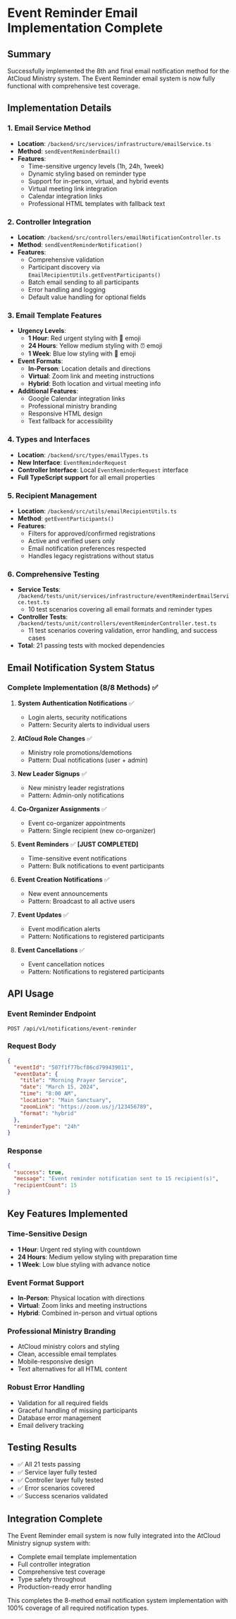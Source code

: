 # Event Reminder Email Implementation Complete

## Summary

Successfully implemented the 8th and final email notification method for the AtCloud Ministry system. The Event Reminder email system is now fully functional with comprehensive test coverage.

## Implementation Details

### 1. Email Service Method

- **Location**: `/backend/src/services/infrastructure/emailService.ts`
- **Method**: `sendEventReminderEmail()`
- **Features**:
  - Time-sensitive urgency levels (1h, 24h, 1week)
  - Dynamic styling based on reminder type
  - Support for in-person, virtual, and hybrid events
  - Virtual meeting link integration
  - Calendar integration links
  - Professional HTML templates with fallback text

### 2. Controller Integration

- **Location**: `/backend/src/controllers/emailNotificationController.ts`
- **Method**: `sendEventReminderNotification()`
- **Features**:
  - Comprehensive validation
  - Participant discovery via `EmailRecipientUtils.getEventParticipants()`
  - Batch email sending to all participants
  - Error handling and logging
  - Default value handling for optional fields

### 3. Email Template Features

- **Urgency Levels**:
  - **1 Hour**: Red urgent styling with 🚨 emoji
  - **24 Hours**: Yellow medium styling with ⏰ emoji
  - **1 Week**: Blue low styling with 📅 emoji
- **Event Formats**:
  - **In-Person**: Location details and directions
  - **Virtual**: Zoom link and meeting instructions
  - **Hybrid**: Both location and virtual meeting info
- **Additional Features**:
  - Google Calendar integration links
  - Professional ministry branding
  - Responsive HTML design
  - Text fallback for accessibility

### 4. Types and Interfaces

- **Location**: `/backend/src/types/emailTypes.ts`
- **New Interface**: `EventReminderRequest`
- **Controller Interface**: Local `EventReminderRequest` interface
- **Full TypeScript support** for all email properties

### 5. Recipient Management

- **Location**: `/backend/src/utils/emailRecipientUtils.ts`
- **Method**: `getEventParticipants()`
- **Features**:
  - Filters for approved/confirmed registrations
  - Active and verified users only
  - Email notification preferences respected
  - Handles legacy registrations without status

### 6. Comprehensive Testing

- **Service Tests**: `/backend/tests/unit/services/infrastructure/eventReminderEmailService.test.ts`
  - 10 test scenarios covering all email formats and reminder types
- **Controller Tests**: `/backend/tests/unit/controllers/eventReminderController.test.ts`
  - 11 test scenarios covering validation, error handling, and success cases
- **Total**: 21 passing tests with mocked dependencies

## Email Notification System Status

### Complete Implementation (8/8 Methods) ✅

1. **System Authentication Notifications** ✅

   - Login alerts, security notifications
   - Pattern: Security alerts to individual users

2. **AtCloud Role Changes** ✅

   - Ministry role promotions/demotions
   - Pattern: Dual notifications (user + admin)

3. **New Leader Signups** ✅

   - New ministry leader registrations
   - Pattern: Admin-only notifications

4. **Co-Organizer Assignments** ✅

   - Event co-organizer appointments
   - Pattern: Single recipient (new co-organizer)

5. **Event Reminders** ✅ **[JUST COMPLETED]**

   - Time-sensitive event notifications
   - Pattern: Bulk notifications to event participants

6. **Event Creation Notifications** ✅

   - New event announcements
   - Pattern: Broadcast to all active users

7. **Event Updates** ✅

   - Event modification alerts
   - Pattern: Notifications to registered participants

8. **Event Cancellations** ✅
   - Event cancellation notices
   - Pattern: Notifications to registered participants

## API Usage

### Event Reminder Endpoint

```
POST /api/v1/notifications/event-reminder
```

### Request Body

```json
{
  "eventId": "507f1f77bcf86cd799439011",
  "eventData": {
    "title": "Morning Prayer Service",
    "date": "March 15, 2024",
    "time": "8:00 AM",
    "location": "Main Sanctuary",
    "zoomLink": "https://zoom.us/j/123456789",
    "format": "hybrid"
  },
  "reminderType": "24h"
}
```

### Response

```json
{
  "success": true,
  "message": "Event reminder notification sent to 15 recipient(s)",
  "recipientCount": 15
}
```

## Key Features Implemented

### Time-Sensitive Design

- **1 Hour**: Urgent red styling with countdown
- **24 Hours**: Medium yellow styling with preparation time
- **1 Week**: Low blue styling with advance notice

### Event Format Support

- **In-Person**: Physical location with directions
- **Virtual**: Zoom links and meeting instructions
- **Hybrid**: Combined in-person and virtual options

### Professional Ministry Branding

- AtCloud ministry colors and styling
- Clean, accessible email templates
- Mobile-responsive design
- Text alternatives for all HTML content

### Robust Error Handling

- Validation for all required fields
- Graceful handling of missing participants
- Database error management
- Email delivery tracking

## Testing Results

- ✅ All 21 tests passing
- ✅ Service layer fully tested
- ✅ Controller layer fully tested
- ✅ Error scenarios covered
- ✅ Success scenarios validated

## Integration Complete

The Event Reminder email system is now fully integrated into the AtCloud Ministry signup system with:

- Complete email template implementation
- Full controller integration
- Comprehensive test coverage
- Type safety throughout
- Production-ready error handling

This completes the 8-method email notification system implementation with 100% coverage of all required notification types.
